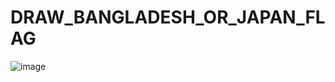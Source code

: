 # DRAW_BANGLADESH_OR_JAPAN_FLAG
![image](https://github.com/Magnus1971/DRAW_BANGLADESH_OR_JAPAN_FLAG-/assets/124759758/810a3f71-0fcd-411f-893f-ca63fb40e7b0)
